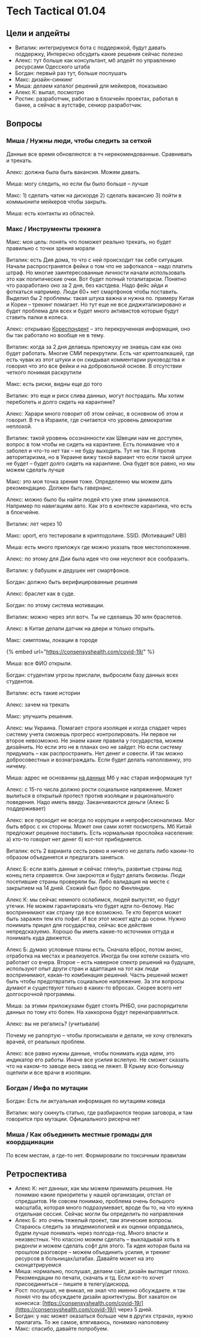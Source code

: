 # Tech Tactical 01.04

## Цели и апдейты

* Виталик: интегрируемся бота с поддержкой, будут давать поддержку, Интересно обсудить какие решения сейчас полезно
* Алекс: тут больше как консультант, мб апдейт по управлению ресурсами Одесского штаба
* Богдан: первый раз тут, больше послушать
* Макс: дизайн-синкинг
* Миша: делаем каталог решений для мейкеров, показываю
* Алекс К: выпал, посмотрю
* Ростик: разработчик, работаю в блокчейн проектах, работал в банке, а сейчас в аутстафе, сениор разработчик.

## Вопросы

### Миша / Нужны люди, чтобы следить за сеткой

Данные все время обновляются: в тч нерекомендованные. Сравнивать и трекать.

Алекс: должна была быть вакансия. Можем давать.

Миша: могу следить, но если бы было больше – лучше

Макс: 1\) сделать чатик на дискорде 2\) сделать вакансию 3\) пойти в коммьюнити мейкеров чтобы закрыть.

Миша: есть контакты из областей.

### Макс / Инструменты трекинга

Макс: моя цель: понять что поможет реально трекать, но будет правильно с точки зрения морали

Виталик: есть Дия дома, то что с ней происходит так себе ситуация. Начали распространятся фейки о том что не зафоткался – надо платить штраф. Но многие заинтересованные личности начали использовать это как политические очки. Вот будет полный тоталитаризм. Понятно что разработано оно за 2 дня, без кастдева. Надо фейс айди и фоткаться например. Люди 60+ нет смартфонов чтобы поставить. Выделил бы 2 проблемы: такая штука важна и нужна по. примеру Китая и Кореи – трекинг помагает. Но тут еще не все диджитализировано и будет проблема для всех и будет много активистов которые будут ставить палки в колеса.

Алекс: открываю [Кореспондент](https://korrespondent.net/ukraine/4214301-v-kabmyne-rasskazaly-kak-budut-kontrolyrovat-lyts-na-observatsyy) – это перекрученная информация, оно бы так работало но вообще не в тему.

Виталик: когда за 2 дня делаешь приложуху не знаешь сам как оно будет работать. Многие СМИ перекрутили. Есть чат криптоалкашей, где есть чувак из этот штуки и он скидывал комментарии руководства и говорил что это все фейки и на добровольной основе. В отсутствии четкого понимая раскрутили

Макс: есть риски, видны еще до того

Виталик: это еще и риск слива данных, могут пострадать. Мы хотим переболеть и долго сидеть на карантине?

Алекс: Харари много говорит об этом сейчас, в основном об этом и говорит. В тч в Израиле, где считается что уровень демократии неплохой.

Виталик: такой уровень осознанности как Швеции нам не доступен, вопрос в том чтобы не сидеть на карантине. Есть понимание что я заболел и что-то нет так – не буду выходить. Тут не так. Я против авторитаризма, но в Украине вижу такой вариант что если такой штуки не будет – будет долго сидеть на карантине. Она будет все равно, но мы можем сделать лучше

Макс: это моя точка зрения тоже. Определенно мы можем дать рекомендацию. Должен быть гавернанс.

Алекс: можно было бы найти людей кто уже этим занимаются. Например по навигациям авто. Как это в контексте карантина, что есть в блокчейне.

Виталик: лет через 10

Макс: uport, его тестировали в криптодолине. SSID. \(Мотивация? UBI\)

Миша: есть много приложух где можно указать твое местоположение.

Алекс: по этому для Дии была идея что они неуспеют все сообразить.

Виталик: у бабушек и дедушек нет смартфонов.

Богдан: должно быть верифицированные решения

Алекс: браслет как в суде.

Богдан: по этому система мотивации. 

Виталик: можно через эпл вотч. Ты не сделаешь 30 млн браслетов.

Алекс: в Китае делали датчик на двери и только открыть.

Макс: симптомы, локации в городе

{% embed url="https://consensyshealth.com/covid-19/" %}

Миша: все ФИО открыли.

Богдан: студентам угрозы прислали, выбросили базу данных всех студентов. 

Виталик: есть такие истории

Алекс: зачем на трекать

Макс: улучшить решения.

Алекс: мы Украина. Помагает строга изоляция и когда спадает через систему учета сможешь прогресс контролировать. Ни первое ни второе невозможно. Не знаем какие правила у государства, можем дизайнить. Но если это не в планах оно не зайдет. Но если систему придумать – как распространить. Нет денег и совести. И так можно добросовестных и вознаграждать. Если будет делать наполовинку, это ничему.

Миша: адрес не основанны [на данных](https://public.tableau.com/profile/publicviz?fbclid=IwAR1osFbzGGa-ylUuqHFvUSL375MVVFtMRtTY7sEfe8wT0sRzn81x61skFJw#!/vizhome/monitor_15841091301660/sheet0) Мб у нас старая информация тут

Алекс: с 15-го числа должно рости социальное напряжение. Может вылиться в открытый протест против изоляции и рационального поведения. Надо иметь ввиду. Заканчиваются деньги \(Алекс Б поддерживает\)

Алекс: все проходит не всегда по корупции и непрофессионализма. Мог быть вброс с их стороны. Может они сами хотят посмотреть. Мб Китай предложит решение поставить. Есть нормальная прослойка населения: а\) кто-то говорит нет денег б\) кот-тот прибедняется.

Виталик: есть 2 варианта сесть ровно и ничего не делать либо каким-то образом объединятся и предлагать заняться.

Алекс Б: если взять данные и сейчас глянуть, развитые страны под конец лета справятся. Они закроются и будут делать биовизы. Люди посетившие страны проверяли бы. Либо валидация на месте с закрытием на 14 дней. Схожий был брос по Финляндии.

Алекс К: мы сейчас немного ослабимся, людей выпустят, но будут утечки. Не можем гарантировать что будет идти по-белому. Нас воспринимают как страну где все возможно. Те кто берегся может быть заражен тем кто пофиг. И все этот может идти до осени. Нужно понимать прицел для государства, сейчас все действия непредсказуемо. Хорошо бы иметь какие-то источники оттуда и понимать куда движется. 

Алекс Б: думаю условные планы есть. Сначала вброс, потом анонс, отработка на местах и реализуется. Иногда бы они хотели сказать что работает со вчера. Второе – есть наверное спектр решений на будущее, используют опыт други стран и адаптация на тот как люди воспринимают, какая-то комбинация решений. Часть решений может быть чтобы предотвратить социальное напряжение. За эти вопросы думают и существуют только в каких-то вбросах. Скорее всего нет долгосрочной программы. 

Миша: за этими приложухами будет стоять РНБО, они распорядители данных по тому кто болен. На хаккорона будут перенаправляться. 

Алекс: вы не регались? \(учитывали\)

Почему не рапортую – чтобы прописывали и делали, не хочу отвлекать врачей, от реальных проблем.

Алекс: все равно нужны данные, чтобы понимать куда идем, это индикатор его работы. Иначе все усилия вслепую. Не сможет сказать что на каком-то заводе весь завод не ляжет. В Крыму всю больницу оцепили и все врачи в изоляции.

### Богдан / Инфа по мутации

Богдан: Есть ли актуальная информация по мутациям ковида

Виталик: могу скинуть статью, где разбираются теории заговора, и там говорится про мутации. Официального рисерча нет

### Миша / Как объединить местные громады для коордщинации

По всем местам, а где-то нет. Формировали по токсичным правилам

## Ретроспектива

* Алекс К: нет данных, как мы можем принимать решения. Не понимаю какие приоритеты у нашей организации, отстал от спредшитов. Не совсем понимаю, проблема очень большого масштаба, которая много подразумевает, вроде бы то, на что нужна отдельная сессия. Сейчас могли бы определить по направления
* Алекс Б: это очень тяжелый проект, там этические вопросы. Стараюсь следить за эпидемиологией и их оценки оправдались, будем лучше понимать через полгода-год. Много власти и неизвестных. Что классно можем сделать – выкладывай хоть в ридонли и можем сделать софт для этого.  Та идея которая была на прошлом разговоре – можем объединить усилия, и трекинг ресурсов в больницах/штабах. Давайте может на это сконцетрируемся
* Миша: нормально, послушал, делаем сайт, дизайн выглядит плохо. Рекомендации по печати, скачать и тд. Если кот-то хочет присоединиться – пишите в телегу/дискорд.
* Рост: послушал, не вникал, не знал что именно обсуждаете. я так понял что вы обсуждаете дизайн архитектуры. Вот хакатон он конесиса: [https://consensyshealth.com/covid-19/](https://consensyshealth.com/covid-19/) через 5 дней.
* Богдан: у нас может оказаться больше чем в других странах, нужно прилагать. То же самое, втягиваюсь, понимаю наполовину
* Макс: спасибо, давайте попробуем.

